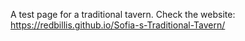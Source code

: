 A test page for a traditional tavern.
Check the website: https://redbillis.github.io/Sofia-s-Traditional-Tavern/